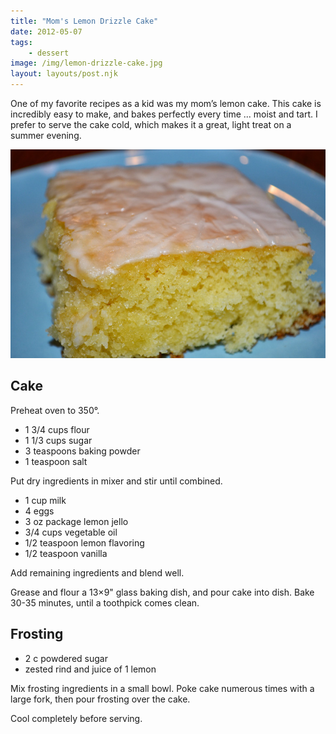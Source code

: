 ```yaml
---
title: "Mom's Lemon Drizzle Cake"
date: 2012-05-07
tags:
    - dessert
image: /img/lemon-drizzle-cake.jpg
layout: layouts/post.njk
---
```


One of my favorite recipes as a kid was my mom’s lemon cake. This cake
is incredibly easy to make, and bakes perfectly every time ... moist
and tart. I prefer to serve the cake cold, which makes it a great,
light treat on a summer evening.

![lemon cake](/img/lemon-drizzle-cake.jpg)

## Cake

Preheat oven to 350°.

* 1 3/4 cups flour
* 1 1/3 cups sugar
* 3 teaspoons baking powder
* 1 teaspoon salt

Put dry ingredients in mixer and stir until combined.

* 1 cup milk
* 4 eggs
* 3 oz package lemon jello
* 3/4 cups vegetable oil
* 1/2 teaspoon lemon flavoring
* 1/2 teaspoon vanilla

Add remaining ingredients and blend well.

Grease and flour a 13×9" glass baking dish, and pour cake into
dish. Bake 30-35 minutes, until a toothpick comes clean.

## Frosting

* 2 c powdered sugar
* zested rind and juice of 1 lemon

Mix frosting ingredients in a small bowl. Poke cake numerous times
with a large fork, then pour frosting over the cake.

Cool completely before serving.
